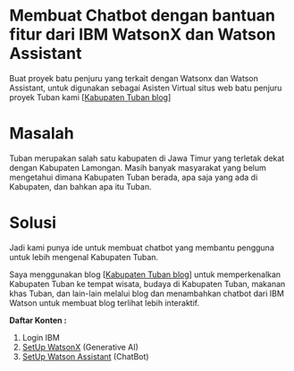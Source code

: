# Membuat Chatbot dengan bantuan fitur dari IBM WatsonX dan Watson Assistant
Buat proyek batu penjuru yang terkait dengan Watsonx dan Watson Assistant, untuk digunakan sebagai Asisten Virtual situs web batu penjuru proyek Tuban kami  [[Kabupaten Tuban blog](https://infoseputartuban.blogspot.com/)]

# Masalah
Tuban merupakan salah satu kabupaten di Jawa Timur yang terletak dekat dengan Kabupaten Lamongan. Masih banyak masyarakat yang belum mengetahui dimana Kabupaten Tuban berada, apa saja yang ada di Kabupaten, dan bahkan apa itu Tuban.

# Solusi
Jadi kami punya ide untuk membuat chatbot yang membantu pengguna untuk lebih mengenal Kabupaten Tuban.

Saya menggunakan blog [[Kabupaten Tuban blog](https://capstoneprojectkami.blogspot.com/)] untuk memperkenalkan Kabupaten Tuban ke tempat wisata, budaya di Kabupaten Tuban, makanan khas Tuban, dan lain-lain melalui blog dan menambahkan chatbot dari IBM Watson untuk membuat blog terlihat lebih interaktif.

**Daftar Konten :**
  1. Login IBM
  2. [SetUp WatsonX](https://github.com/mslthn/Pembuatan-ViTu-Chatbot-dengan-Generative-AI-WatsonX-dan-Watson-Assistant/blob/main/Pembuatan%20ViTU%20Chatbot%20dengan%20Generative%20AI%20WatsonX%20dan%20Watson%20Assistant/2.%20Set%20Up%20WatsonX.md) (Generative AI)
  3. [SetUp Watson Assistant](https://github.com/mslthn/Build-Generative-Virtual-Assistant-IBM-Watsonx/blob/97b87bb5039c39b23ee3b82d1dd96484b8cf2d65/Build%20Generative%20Virtual%20Assistant%20with%20IBM%20Watsonx/3.%20Tes%20SetUp%20Watson%20Assistant.md) (ChatBot)
